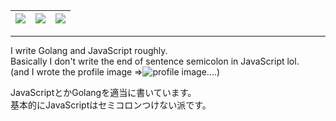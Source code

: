 

| [![](https://github-profile-summary-cards.vercel.app/api/cards/stats?username=BinaryDolphin29&theme=github_dark)](https://github.com/BinaryDolphin29) | [![](https://github-profile-summary-cards.vercel.app/api/cards/repos-per-language?username=BinaryDolphin29&theme=github_dark)](https://github.com/BinaryDolphin29) | [![](https://github-profile-summary-cards.vercel.app/api/cards/productive-time?username=BinaryDolphin29&theme=github_dark)](https://github.com/BinaryDolphin29) |
|:-:|:-:|:-:|
---
I write Golang and JavaScript roughly.  
Basically I don't write the end of sentence semicolon in JavaScript lol.  
(and I wrote the profile image =>![profile image](https://avatars.githubusercontent.com/u/27124708?s=16&v=4)....)

JavaScriptとかGolangを適当に書いています。   
基本的にJavaScriptはセミコロンつけない派です。
